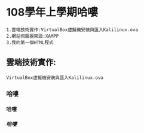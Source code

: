 # 108學年上學期哈嘍

```
1.雲端技術實作:VirtualBox虛擬機安裝與匯入Kalilinux.ova
2.網站伺服器架設:XAMPP
3.我的第一個HTML程式
```
## 雲端技術實作:

```
VirtualBox虛擬機安裝與匯入Kalilinux.ova
```
### 哈嘍


#### 哈嘍

##### 哈嘍
